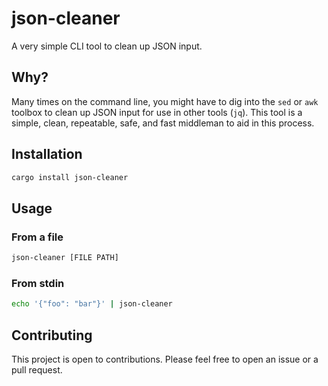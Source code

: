 # json-cleaner

A very simple CLI tool to clean up JSON input.

## Why?

Many times on the command line, you might have to dig into the `sed` or `awk` toolbox to clean up JSON input for use in other tools (`jq`). This tool is a simple, clean, repeatable, safe, and fast middleman to aid in this process.

## Installation

```bash
cargo install json-cleaner
```

## Usage

### From a file

```bash
json-cleaner [FILE PATH]
```

### From stdin

```bash
echo '{"foo": "bar"}' | json-cleaner
```

## Contributing

This project is open to contributions. Please feel free to open an issue or a pull request.
